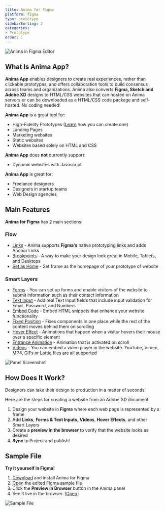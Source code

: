 ```yaml
---
title: Anima for Figma
platform: figma
type: prototype
sidebarSorting: 2
categories: 
- Prototype
order: 1
---
```

![Anima in Figma Editor](https://p46.f4.n0.cdn.getcloudapp.com/items/5zuXXKB5/Getting%20Started%3ACover%402x.png?v=53736f40b56d8679cbcc4cc57882196c)

## What Is Anima App?

**Anima App** enables designers to create real experiences, rather than clickable prototypes, and offers collaboration tools to build consensus across teams and organizations. Anima also converts **Figma, Sketch and Adobe XD** designs to HTML/CSS websites that can hosted on Anima servers or can be downloaded as a HTML/CSS code package and self-hosted. No coding needed!

 
**Anima App** is a great tool for:

 * High-Fidelity Prototypes ([Learn](/v3/figma/getting-started/sample.html) how you can create one)
 * Landing Pages
 * Marketing websites
 * Static websites
 * Websites based solely on HTML and CSS

**Anima App** does **not** currently support:

* Dynamic websites with Javascript

**Anima App** is great for:

 * Freelance designers
 * Designers in startup teams
 * Web Design agencies



## Main Features

**Anima for Figma** has 2 main sections:

### **Flow** 
-  [Links](/v3/figma/prototype/flow.html#Links) - Anima supports **Figma's** native prototyping links and adds Anchor Links
-  [Breakpoints](/v3/figma/prototype/flow.html#Breakpoints) - A way to make your design look great in Mobile, Tablets, and Desktops
-  [Set as Home](/v3/figma/prototype/flow.html#Set-as-Home) - Set frame as the homepage of your prototype of website
  
### **Smart Layers**
- [Forms](/v3/figma/prototype/forms.html) - You can set up forms and enable visitors of the website to submit information such as their contact information
- [Text Input](/v3/figma/prototype/forms.html) - Add real Text Input fields that include input validation for Email, Password, and Numbers
- [Embed Code](/v3/figma/prototype/embed-code.html) - Embed HTML snippets that enhance your website functionality
- [Fixed Position](/v3/figma/prototype/fixed-position.html) - Fixes components in one place while the rest of the content moves behind them on scrolling
- [Hover Effect](/v3/figma/prototype/hover.html) - Animations that happen when a visitor hovers their mouse over a specific element
- [Entrance Animation](/v3/figma/prototype/entrance-animation.html) - Animation that is activated on scroll
- [Videos](/v3/figma/prototype/videos.html) - You can embed a video player in the website. YouTube, Vimeo, MP4, GIFs or [Lottie](https://lottiefiles.com/) files are all supported

![Panel Screenshot](https://p46.f4.n0.cdn.getcloudapp.com/items/nOue8vZp/Getting%20Started%3APanel%20shot%402x.png?v=8d7061a28cdb6e41384b5de9c78aec23 "Anima Flow and Smart Layer features" )


## How Does It Work?

Designers can take their design to production in a matter of seconds.

Here are the steps for creating a website from an Adobe XD document:

1. Design your website in **Figma** where each web page is represented by a frame
2. Add **Links**, **Forms & Text Inputs**, **Videos**, **Hover Effects**, and other Smart Layers
3. Create a **preview in the browser** to verify that the website looks as desired
4. **Sync** to Project and publish!

## Sample File

**Try it yourself in Figma!**

1. [Download](https://www.figma.com/community/plugin/857346721138427857/Anima) and install Anima for Figma
2. [Open]() the edited Figma sample file
3. Click the **Preview in Browser** button in the Anima panel
4.  See it live in the browser. [[Open]](https://miss-cupcake.animaapp.io/)

![Sample File](https://p46.f4.n0.cdn.getcloudapp.com/items/L1up7rjd/Getting%20Started%3APreview%20shot%402x.png?v=5c0595543787a7eeb95f69d27e5f26a9)
